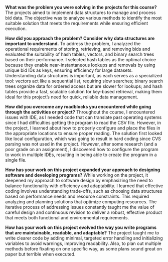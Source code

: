 **What was the problem you were solving in the projects for this course?**
The projects aimed to implement data structures to manage and process bid data. 
The objective was to analyze various methods to identify the most suitable solution that meets the requirements while ensuring efficient execution.

**How did you approach the problem? Consider why data structures are important to understand.**
To address the problem, I analyzed the operational requirements of storing, retrieving, and removing bids and evaluated the suitability of hash tables, vectors, and binary search trees based on their performance.
I selected hash tables as the optimal choice because they enable near-instantaneous lookups and removals by using unique bid IDs as keys, ensuring efficiency for large datasets. 
Understanding data structures is important, as each serves as a specialized tool:
vectors act like a sequential list, requiring slow searches;
binary search trees organize data for ordered access but are slower for lookups;
and hash tables provide a fast, scalable solution for key-based retrieval, making them ideal for this project’s need for quick, reliable data management.

**How did you overcome any roadblocks you encountered while going through the activities or project?**
Throughout the course, I encountered issues with IDE, as I needed code that can translate past operating systems since I had difficulties getting the program to read the CSV file.
However, in the project, I learned about how to properly configure and place the files in the appropriate locations to ensure proper reading.
The solution first looked like local configuration, which was going to result in hard coding since CVS parsing was not used in the project. 
However, after some research (and a poor grade on an assignment), I discovered how to configure the program to work in multiple IDEs, resulting in being able to create the program in a single file.

**How has your work on this project expanded your approach to designing software and developing programs?**
While working on the project, it deepened my approach to software design by emphasizing the need to balance functionality with efficiency and adaptability. 
I learned that effective coding involves understanding trade-offs, such as choosing data structures based on performance needs and resource constraints. 
This required analyzing and planning solutions that optimize computing resources.
The iterative process of addressing issues constantly taught me the value of careful design and continuous revision to deliver a robust, effective product that meets both functional and environmental requirements.

**How has your work on this project evolved the way you write programs that are maintainable, readable, and adaptable?**
The project taught me to write clearer code by adding minimal, targeted error handling and initializing variables to avoid warnings, improving readability. 
Also, to plan out multiple methods before fixating on one specific way, as some plans sound great on paper but terrible when executed.
